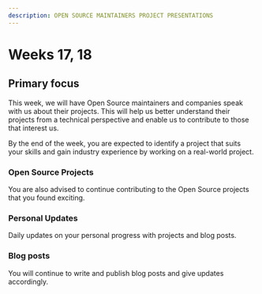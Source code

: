 ```yaml
---
description: OPEN SOURCE MAINTAINERS PROJECT PRESENTATIONS
---
```


# Weeks 17, 18

## Primary focus

This week, we will have Open Source maintainers and companies speak with us about their projects. 
This will help us better understand their projects from a technical perspective and enable us to 
contribute to those that interest us.

By the end of the week, you are expected to identify a project that suits your skills and gain industry 
experience by working on a real-world project.

### Open Source Projects

You are also advised to continue contributing to the Open Source projects that you found exciting.

### Personal Updates

Daily updates on your personal progress with projects and blog posts.

### Blog posts

You will continue to write and publish blog posts and give updates accordingly.




